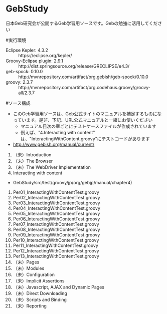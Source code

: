 # GebStudy
日本Geb研究会が公開するGeb学習用ソースです。Gebの勉強に活用してください

#実行環境
<dl>
  <dt>Eclipse Kepler: 4.3.2</dt>
  <dd>https://eclipse.org/kepler/</dd>
  <dt>Groovy-Eclipse plugin: 2.9.1</dt>
  <dd>http://dist.springsource.org/release/GRECLIPSE/e4.3/</dd>
  <dt>geb-spock: 0.10.0</dt>
  <dd>http://mvnrepository.com/artifact/org.gebish/geb-spock/0.10.0</dd>
  <dt>groovy: 2.3.7</dt>
  <dd>http://mvnrepository.com/artifact/org.codehaus.groovy/groovy-all/2.3.7</dd>
</dl>

#ソース構成
* このGeb学習用ソースは、Geb公式サイトのマニュアルを補足するものになっています。是非、下記、URL公式マニュアルと一緒にお使いください
  * マニュアル目次の章ごとにテストケースファイルが作成されています
  * 例えば、"4.Interacting with content"	は、"InteractingWithContent.groovy"にテストコードがあります
* http://www.gebish.org/manual/current/

1. （未）Introduction
1. （未）The Browser
1. （未）The WebDriver Implementation
1. Interacting with content
 * GebStudy/src/test/groovy/jp/org/gebjp/manual/chapter4)
 1. Per01_InteractingWithContentTest.groovy
 1. Per02_InteractingWithContentTest.groovy
 1. Per03_InteractingWithContentTest.groovy
 1. Per04_InteractingWithContentTest.groovy
 1. Per05_InteractingWithContentTest.groovy
 1. Per06_InteractingWithContentTest.groovy
 1. Per07_InteractingWithContentTest.groovy
 1. Per08_InteractingWithContentTest.groovy
 1. Per09_InteractingWithContentTest.groovy
 1. Per10_InteractingWithContentTest.groovy
 1. Per11_InteractingWithContentTest.groovy
 1. Per12_InteractingWithContentTest.groovy
 1. Per13_InteractingWithContentTest.groovy
1. （未）Pages
1. （未）Modules
1. （未）Configuration
1. （未）Implicit Assertions
1. （未）Javascript, AJAX and Dynamic Pages
1. （未）Direct Downloading
1. （未）Scripts and Binding
1. （未）Reporting
